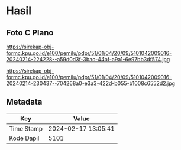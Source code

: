 # Hasil

## Foto C Plano

https://sirekap-obj-formc.kpu.go.id/e100/pemilu/pdpr/51/01/04/20/09/5101042009016-20240214-224228--a59d0d3f-3bac-44bf-a9a1-6e97bb3df574.jpg

https://sirekap-obj-formc.kpu.go.id/e100/pemilu/pdpr/51/01/04/20/09/5101042009016-20240214-230437--704268a0-e3a3-422d-b055-b1008c6552d2.jpg


## Metadata

| Key        | Value               |
| ---------- | ------------------- |
| Time Stamp | 2024-02-17 13:05:41 |
| Kode Dapil | 5101                |



